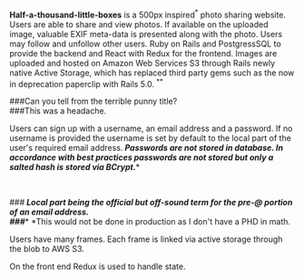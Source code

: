 
**Half-a-thousand-little-boxes** is a 500px inspired<sup>*</sup> photo sharing website. Users are able to share and view photos. If available on the uploaded image, valuable EXIF meta-data is presented along with the photo. Users may follow and unfollow other users. Ruby on Rails and PostgressSQL to provide the backend and React with Redux for the frontend. Images are uploaded and hosted on Amazon Web Services S3 through Rails newly native Active Storage, which has replaced third party gems such as the now in deprecation paperclip with Rails 5.0. <sup>**</sup>

###Can you tell from the terrible punny title?
<br/>
###This was a headache. 

Users can sign up with a username, an email address and a password. If no username is provided the username is set by default to the local part of the user's required email address.<sup>***</sup> Passwords are not stored in database. In accordance with best practices passwords are not stored but only a salted hash is stored via BCrypt.<sup>****</sup>

<br/>
  
###<sup>***</sup> Local part being the official but off-sound term for the pre-@ portion of an email address.
<br/>
###<sup>****</sup> *This would not be done in production as I don't have a PHD in math. 

Users have many frames. Each frame is linked via active storage through the blob to AWS S3.

On the front end Redux is used to handle state. 

